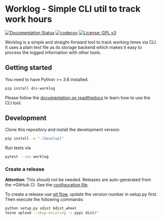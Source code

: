 # Worklog - Simple CLI util to track work hours

[![Documentation Status](https://readthedocs.org/projects/dcs-worklog/badge/?version=latest)](https://dcs-worklog.readthedocs.io/en/latest/?badge=latest)
[![codecov](https://codecov.io/gh/dotcs/worklog/branch/develop/graph/badge.svg)](https://codecov.io/gh/dotcs/worklog)
[![License: GPL v3](https://img.shields.io/badge/License-GPLv3-blue.svg)](https://www.gnu.org/licenses/gpl-3.0)


Worklog is a simple and straight-forward tool to track working times via CLI.
It uses a plain text file as its storage backend which makes it easy to
process the logged information with other tools.

## Getting started

You need to have Python >= 3.6 installed.

```bash
pip install dcs-worklog
```

Please follow the [documentation on
readthedocs](https://dcs-worklog.readthedocs.io) to learn how to use the CLI
tool.

## Development

Clone this repository and install the development version:

```bash
pip install -e ".[develop]"
```

Run tests via

```bash
pytest --cov worklog
```

### Create a release

**Attention**: This should not be needed. Releases are auto-generated from the
*GitHub CI. See the [configuration file](./.github/workflows/package.yaml).

To create a release use [git flow](), update the version number in setup.py first.
Then execute the following commands:

```bash
python setup.py sdist bdist_wheel
twine upload --skip-existing -r pypi dist/*
```
